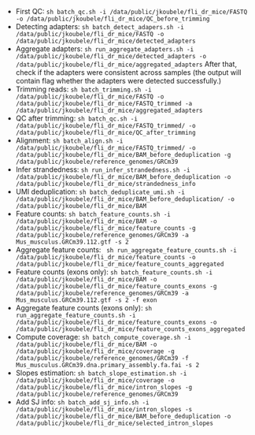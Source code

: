 - First QC: ```sh batch_qc.sh -i /data/public/jkoubele/fli_dr_mice/FASTQ -o /data/public/jkoubele/fli_dr_mice/QC_before_trimming```
- Detecting adapters: ```sh batch_detect_adapers.sh -i /data/public/jkoubele/fli_dr_mice/FASTQ -o /data/public/jkoubele/fli_dr_mice/detected_adapters```
- Aggregate adapters: ```sh run_aggregate_adapters.sh -i /data/public/jkoubele/fli_dr_mice/detected_adapters -o /data/public/jkoubele/fli_dr_mice/aggregated_adapters```
   After that, check if the adapters were consistent across samples (the output will contain flag whether the adapters were detected successfully.)
- Trimming reads: ```sh batch_trimming.sh -i /data/public/jkoubele/fli_dr_mice/FASTQ -o /data/public/jkoubele/fli_dr_mice/FASTQ_trimmed -a /data/public/jkoubele/fli_dr_mice/aggregated_adapters```
- QC after trimming: ```sh batch_qc.sh -i /data/public/jkoubele/fli_dr_mice/FASTQ_trimmed/ -o /data/public/jkoubele/fli_dr_mice/QC_after_trimming```
- Alignment: ```sh batch_align.sh -i /data/public/jkoubele/fli_dr_mice/FASTQ_trimmed/ -o /data/public/jkoubele/fli_dr_mice/BAM_before_deduplication -g /data/public/jkoubele/reference_genomes/GRCm39```
- Infer strandedness: ```sh run_infer_strandedness.sh -i /data/public/jkoubele/fli_dr_mice/BAM_before_deduplication -o /data/public/jkoubele/fli_dr_mice/strandedness_info```
- UMI deduplication: ```sh batch_deduplicate_umi.sh -i /data/public/jkoubele/fli_dr_mice/BAM_before_deduplication/ -o /data/public/jkoubele/fli_dr_mice/BAM```
- Feature counts: ```sh batch_feature_counts.sh -i /data/public/jkoubele/fli_dr_mice/BAM -o /data/public/jkoubele/fli_dr_mice/feature_counts -g /data/public/jkoubele/reference_genomes/GRCm39 -a Mus_musculus.GRCm39.112.gtf -s 2```
- Aggregate feature counts: ``` sh run_aggregate_feature_counts.sh -i /data/public/jkoubele/fli_dr_mice/feature_counts -o /data/public/jkoubele/fli_dr_mice/feature_counts_aggregated```
- Feature counts (exons only): ```sh batch_feature_counts.sh -i /data/public/jkoubele/fli_dr_mice/BAM -o /data/public/jkoubele/fli_dr_mice/feature_counts_exons -g /data/public/jkoubele/reference_genomes/GRCm39 -a Mus_musculus.GRCm39.112.gtf -s 2 -f exon```
- Aggregate feature counts (exons only): ```sh run_aggregate_feature_counts.sh -i /data/public/jkoubele/fli_dr_mice/feature_counts_exons -o /data/public/jkoubele/fli_dr_mice/feature_counts_exons_aggregated```
- Compute coverage: ```sh batch_compute_coverage.sh -i /data/public/jkoubele/fli_dr_mice/BAM -o /data/public/jkoubele/fli_dr_mice/coverage -g /data/public/jkoubele/reference_genomes/GRCm39 -f Mus_musculus.GRCm39.dna.primary_assembly.fa.fai -s 2```
- Slopes estimation: ```sh batch_slope_estimation.sh -i /data/public/jkoubele/fli_dr_mice/coverage -o /data/public/jkoubele/fli_dr_mice/intron_slopes -g /data/public/jkoubele/reference_genomes/GRCm39```
- Add SJ info: ```sh batch_add_sj_info.sh -i /data/public/jkoubele/fli_dr_mice/intron_slopes -s /data/public/jkoubele/fli_dr_mice/BAM_before_deduplication -o /data/public/jkoubele/fli_dr_mice/selected_intron_slopes```
